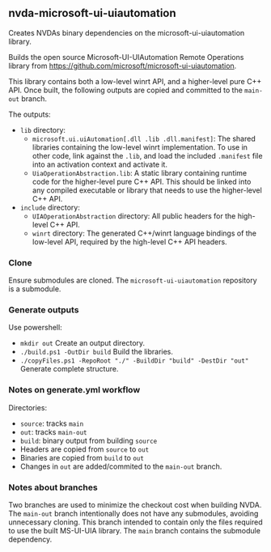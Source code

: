 ## nvda-microsoft-ui-uiautomation

Creates NVDAs binary dependencies on the microsoft-ui-uiautomation library.

Builds the open source Microsoft-UI-UIAutomation Remote Operations library from
https://github.com/microsoft/microsoft-ui-uiautomation.

This library contains both a low-level winrt API, and a higher-level pure C++ API.
Once built, the following outputs are copied and committed to the `main-out` branch.

The outputs:
* `lib` directory:
  * `microsoft.ui.uiAutomation[.dll .lib .dll.manifest]`:
    The shared libraries containing the low-level winrt implementation.
    To use in other code, link against the `.lib`, and load the included `.manifest` file into
    an activation context and activate it.
  * `UiaOperationAbstraction.lib`:
    A static library containing runtime code for the higher-level pure C++ API.
    This should be linked into any compiled executable or library that needs to use the
    higher-level C++ API.
* `include` directory:
  * `UIAOperationAbstraction` directory: All public headers for the high-level C++ API.
  * `winrt` directory: The generated C++/winrt language bindings of the low-level API,
    required by the high-level C++ API headers.

### Clone
Ensure submodules are cloned.
The `microsoft-ui-uiautomation` repository is a submodule.

### Generate outputs

Use powershell:
- `mkdir out` Create an output directory.
- `./build.ps1 -OutDir build`  Build the libraries.
- `./copyFiles.ps1 -RepoRoot "./" -BuildDir "build" -DestDir "out"`  Generate complete structure.

### Notes on generate.yml workflow
Directories:
- `source`: tracks `main`
- `out`: tracks `main-out`
- `build`: binary output from building `source`
- Headers are copied from `source` to `out`
- Binaries are copied from `build` to `out`
- Changes in `out` are added/commited to the `main-out` branch.

### Notes about branches
Two branches are used to minimize the checkout cost when building NVDA.
The `main-out` branch intentionally does not have any submodules, avoiding unnecessary cloning.
This branch intended to contain only the files required to use the built MS-UI-UIA library.
The `main` branch contains the submodule dependency.
